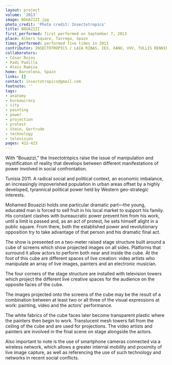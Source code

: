 ```yaml
---
layout: project
volume: '2013'
image: BOUAZIZI.jpg
photo_credit: 'Photo credit: Insectotropics'
title: BOUAZIZI
first_performed: first performed on September 7, 2013
place: Albers Square, Tarrega, Spain
times_performed: performed five times in 2013
contributor: INSECTOTROPICS / LAIA RIBAS, IEX, XANU, VVV, TULLIS RENNIE, MARIA THORSON
collaborators:
- César Rojas
- Padi Padilla
- Aleix Ramisa
home: Barcelona, Spain
links: []
contact: insectotropics@gmail.com
footnote: ''
tags:
- anatomy
- bureaucracy
- city
- painting
- power
- projection
- protest
- Stein, Gertrude
- technology
- television
pages: 422-423
---
```


With “Bouazizi,” the Insectotròpics raise the issue of manipulation and mystification of reality that develops between different manifestations of power involved in social confrontation.

Tunisia 2011. A radical social and political context, an economic imbalance, an increasingly impoverished population in urban areas offset by a highly developed, tyrannical political power held by Western geo-strategic interests.

Mohamed Bouazizi holds one particular dramatic part—the young, educated man is forced to sell fruit in his local market to support his family. His constant clashes with bureaucratic power prevent him from his work, until a limit is passed and, as an act of protest, he sets himself alight in a public square. From there, both the established power and revolutionary opposition try to take advantage of that person and his dramatic final act.

The show is presented on a two-meter raised stage structure built around a cube of screens which show projected images on all sides. Platforms that surround it allow actors to perform both near and inside the cube. At the foot of this cube are different spaces of live creation: video artists who manipulate an array of live images, painters and an electronic musician.

The four corners of the stage structure are installed with television towers which project the different live creative spaces for the audience on the opposite faces of the cube.

The images projected onto the screens of the cube may be the result of a combination between at least two or all three of the visual expressions at work: painting, video and the actors’ performance.

The white fabrics of the cube faces later become transparent plastic where the painters then begin to work. Translucent mesh towers fall from the ceiling of the cube and are used for projections. The video artists and painters are involved in the final scene on stage alongside the actors.

Also important to note is the use of smartphone cameras connected via a wireless network, which allows a greater internal mobility and proximity of live image capture, as well as referencing the use of such technology and networks in recent social conflicts.
